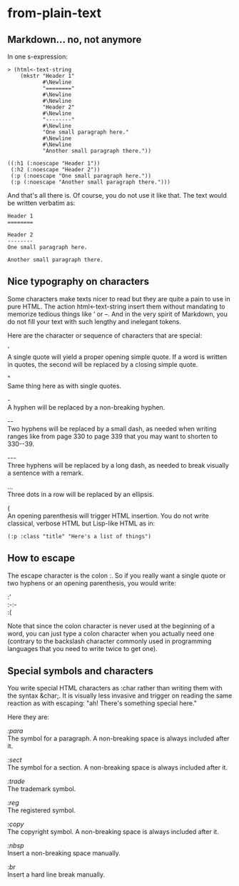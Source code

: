 from-plain-text
===============

Markdown... no, not anymore
---------------------------

In one s-expression:

	> (html<-text-string
		(mkstr "Header 1"
			   #\Newline
			   "========"
			   #\Newline
			   #\Newline
			   "Header 2"
			   #\Newline
			   "--------"
			   #\Newline
			   "One small paragraph here."
			   #\Newline
			   #\Newline
			   "Another small paragraph there."))

	((:h1 (:noescape "Header 1"))
	 (:h2 (:noescape "Header 2"))
	 (:p (:noescape "One small paragraph here."))
	 (:p (:noescape "Another small paragraph there.")))

And that's all there is. Of course, you do not use it like that. The text would be written verbatim as:

	Header 1
	========

	Header 2
	--------
	One small paragraph here.

	Another small paragraph there.


Nice typography on characters
-----------------------------

Some characters make texts nicer to read but they are quite a pain to use in pure HTML. The action html<-text-string insert them without mandating to memorize tedious things like &rsquo; or &ndash;. And in the very spirit of Markdown, you do not fill your text with such lengthy and inelegant tokens.

Here are the character or sequence of characters that are special:

'   
A single quote will yield a proper opening simple quote. If a word is written in quotes, the second will be replaced by a closing simple quote.

"    
Same thing here as with single quotes.

\-   
A hyphen will be replaced by a non-breaking hyphen.

\-\-   
Two hyphens will be replaced by a small dash, as needed when writing ranges like from page 330 to page 339 that you may want to shorten to 330--39.

\-\-\-   
Three hyphens will be replaced by a long dash, as needed to break visually a sentence with a remark.

...   
Three dots in a row will be replaced by an ellipsis.

(   
An opening parenthesis will trigger HTML insertion. You do not write classical, verbose HTML but Lisp-like HTML as in:

	(:p :class "title" "Here's a list of things")


How to escape
-------------

The escape character is the colon :. So if you really want a single quote or two hyphens or an opening parenthesis, you would write:

:'   
:\-:\-   
:(

Note that since the colon character is never used at the beginning of a word, you can just type a colon character when you actually need one (contrary to the backslash character commonly used in programming languages that you need to write twice to get one).

Special symbols and characters
------------------------------

You write special HTML characters as :char rather than writing them with the syntax &char;. It is visually less invasive and trigger on reading the same reaction as with escaping: "ah! There's something special here."

Here they are:

*:para*   
The symbol for a paragraph. A non-breaking space is always included after it.

*:sect*   
The symbol for a section. A non-breaking space is always included after it.

*:trade*   
The trademark symbol.

*:reg*   
The registered symbol.

*:copy*   
The copyright symbol. A non-breaking space is always included after it.

*:nbsp*   
Insert a non-breaking space manually.

*:br*   
Insert a hard line break manually.
